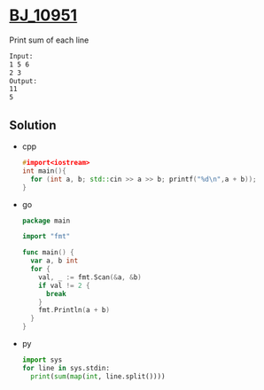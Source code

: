 # [BJ_10951](https://acmicpc.net/problem/10951)

Print sum of each line

```txt
Input:
1 5 6
2 3
Output:
11
5
```

## Solution

* cpp

  ```cpp
  #import<iostream>
  int main(){
    for (int a, b; std::cin >> a >> b; printf("%d\n",a + b));
  }
  ```

* go

  ```go
  package main

  import "fmt"

  func main() {
    var a, b int
    for {
      val, _ := fmt.Scan(&a, &b)
      if val != 2 {
        break
      }
      fmt.Println(a + b)
    }
  }
  ```

* py

  ```py
  import sys
  for line in sys.stdin:
    print(sum(map(int, line.split())))
  ```
